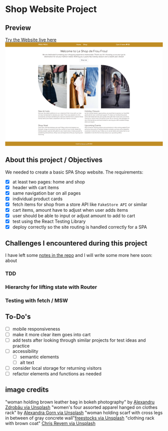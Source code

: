 # Shop Website Project

## Preview

[Try the Website live here](https://shopping-cart-manonlef.vercel.app)
![Preview of my Shopping Cart Project](./notes/preview.png)

## About this project / Objectives

We needed to create a basic SPA Shop website. 
The requirements:
- [x] at least two pages: home and shop
- [x] header with cart items
- [x] same navigation bar on all pages
- [x] individual product cards
- [x] fetch items for shop from a store API like `FakeStore API` or similar
- [x] cart items, amount have to adjust when user adds items
- [x] user should be able to input or adjust amount to add to cart
- [x] test using the React Testing Library
- [x] deploy correctly so the site routing is handled correctly for a SPA

## Challenges I encountered during this project

I have left some [notes in the repo](./notes/notes.md) and I will write some more here soon: about

### TDD

### Hierarchy for lifting state with Router

### Testing with fetch / MSW

## To-Do's

- [ ] mobile responsiveness
- [ ] make it more clear item goes into cart
- [ ] add tests after looking through similar projects for test ideas and practice
- [ ] accessibility
  - [ ] semantic elements
  - [ ] alt text
- [ ] consider local storage for returning visitors
- [ ] refactor elements and functions as needed

## image credits

"woman holding brown leather bag in bokeh photography" by [Alexandru Zdrobău via Unsplash](https://unsplash.com/photos/woman-holding-brown-leather-bag-in-bokeh-photography-juESZxMhtXk)
"women's four assorted apparel hanged on clothes rack" by [Alexandra Gorn via Unsplash](https://unsplash.com/photos/womens-four-assorted-apparel-hanged-on-clothes-rack-WF0LSThlRmw)
"woman holding scarf with cross legs in between of gray concrete wall"[freestocks via Unsplash](https://unsplash.com/photos/woman-holding-scarf-with-cross-legs-in-between-of-gray-concrete-wall-8hAsLeE6Fbo)
"clothing rack with brown coat" [Chris Reyem via Unsplash](https://unsplash.com/photos/brown-coat-hanged-on-white-plastic-hanger-oJoeGnj8OMM)